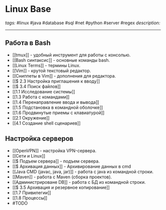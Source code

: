 # Linux Base
*tags:* #linux #java #database #sql #net #python #server #regex 
*description:*

---
## Работа в Bash
- [[tmux]] - удобный инструмент для работы с консолью.
- [[Bash синтаксис]] - основные команды bash.
- [[Linux Terms]] - термины Linux.
- [[Vim]] - крутой текстовый редактор.
- [[Сниппеты в Vim]] - дополнения для редактора.
- [[$ 2.3 Настройка приглашения к вводу]]
- [[$ 3.4 Поиск файлов]]
- [[1.1 Исследование системы]]
- [[1.3 Работа с командами]]
- [[1.4 Перенаправление ввода и вывода]]
- [[1.5 Подстановка в командной оболочке]]
- [[1.6 Продвинутые приемы с клавиатурой]]
- [[2.1 Окружение]]
- [[4.1 Создание shell сценариев]]

## Настройка серверов
- [[OpenVPN]] - настройка VPN-сервера.
- [[Сети и Linux]]
- [[$ Подъем сервера]] - подъем сервера.
- [[$ Архивация данных]] - Архивирование данных в cmd
- [[Java CMD (javac, java, jar)]] - работа с java из командной строки.
- [[Maven]] - работа с Maven (сборка проектов).
- [[Администрироване DB]] - работа с БД из командной строки.
- [[$ 3.5 Архивация и резервное копирование]]
- [[1.7 Привилегии]]
- [[1.8 Процессы]]
- #TODO <?добавить настройку DNS, SSH, FTP, Apache серверов.?>
